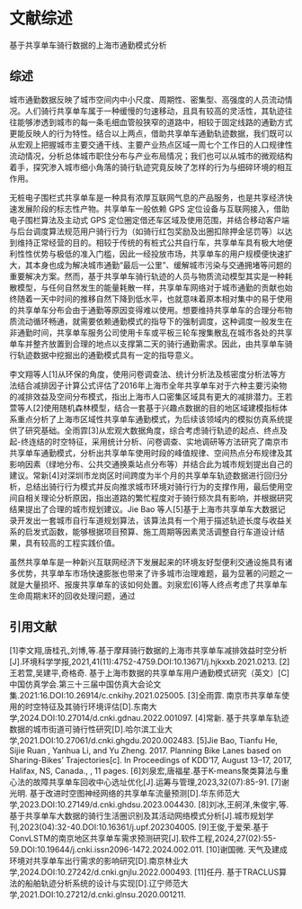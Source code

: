 # 文献综述
基于共享单车骑行数据的上海市通勤模式分析
## 综述
城市通勤数据反映了城市空间内中小尺度、周期性、密集型、高强度的人员流动情况。人们骑行共享单车属于一种缓慢的匀速移动，且具有较高的灵活性，其轨迹往往能够渗透到城市的每一条毛细血管般狭窄的道路中，相较于固定线路的通勤方式更能反映人的行为特性。结合以上两点，借助共享单车通勤轨迹数据，我们既可以从宏观上把握城市主要交通干线、主要产业热点区域一周七个工作日的人口规律性流动情况，分析总体城市职住分布与产业布局情况；我们也可以从城市的微观结构着手，探究渗入城市细小角落的骑行轨迹究竟反映了怎样的行为与细碎环境的相互作用。

无桩电子围栏式共享单车是一种具有浓厚互联网气息的产品服务，也是共享经济快速发展阶段的标志性产物。共享单车一般依赖 GPS 定位设备与互联网接入，借助电子围栏算法及主动式 GPS 定位圈定借还车区域及使用范围，并结合移动客户端与后台调度算法规范用户骑行行为（如骑行红包奖励及出圈扣除押金惩罚等）以达到维持正常经营的目的。相较于传统的有桩式公共自行车，共享单车具有极大地便利性性优势与极低的准入门槛，因此一经投放市场，共享单车的用户规模便快速扩大，其本身也成为解决城市通勤“最后一公里”、缓解城市污染与交通拥堵等问题的重要解决方案。然而，基于共享单车骑行轨迹的人员与物质流动模型其实是一种耗散模型，与任何自然发生的能量耗散一样，共享单车网络对于城市通勤的贡献也始终随着一天中时间的推移自然下降到低水平，也就意味着原本相对集中的易于使用的共享单车分布会由于通勤等原因变得难以使用。想要维持共享单车的合理分布物质流动循环畅通，就需要依赖通勤模式的指导下的强制调度，这种调度一般发生在非通勤时间，共享单车服务公司使用卡车或平板三轮车搜集散乱在城市各处的共享单车并整齐放置到合理的地点以支撑第二天的骑行通勤需求。因此，由共享单车骑行轨迹数据中挖掘出的通勤模式具有一定的指导意义。

李文翔等人[1]从环保的角度，使用问卷调查法、统计分析法及核密度分析法等方法结合减排因子计算公式评估了2016年上海市全年共享单车对于六种主要污染物的减排效益及空间分布模式，指出上海市人口密集区域具有更大的减排潜力。王若萱等人[2]使用随机森林模型，结合一套基于兴趣点数据的目的地区域建模指标体系重点分析了上海市区域性共享单车通勤模式，为后续该领域内的模拟仿真系统提供了研究基础。全雨霏[3]从宏观大数据角度，综合考虑骑行轨迹的起点、终点及起-终连结的时空特征，采用统计分析、问卷调查、实地调研等方法研究了南京市共享单车通勤模式，分析出共享单车使用时段的峰值规律、空间热点分布规律及其影响因素（绿地分布、公共交通换乘站点分布等）并结合此为城市规划提出自己的建议。常新[4]对深圳市龙岗区时间跨度为半个月的共享单车轨迹数据进行回归分析，总结出骑行行为模式并反向推求城市环境对骑行行为的支撑作用，最后使用空间自相关理论分析原因，指出道路的繁忙程度对于骑行频次具有影响，并根据研究结果提出了合理的城市规划建议。Jie Bao 等人[5]基于上海市共享单车大数据记录开发出一套城市自行车道规划算法，该算法具有一个用于描述轨迹长度与收益关系的启发式函数，能够根据项目预算、施工周期等因素灵活调整自行车道设计结果，具有较高的工程实践价值。

虽然共享单车是一种新兴互联网经济下发展起来的环境友好型便利交通设施具有诸多优势，共享单车市场快速膨胀也带来了许多城市治理难题，最为显著的问题之一就是大量损坏、报废共享单车的该如何处置。刘泉宏[6]等人终点考虑了共享单车生命周期末环的回收处理问题，通过

## 引用文献
[1]李文翔,唐桂孔,刘博,等.基于摩拜骑行数据的上海市共享单车减排效益时空分析[J].环境科学学报,2021,41(11):4752-4759.DOI:10.13671/j.hjkxxb.2021.0213.
[2]王若萱,吴建平,奇格奇. 基于上海市数据的共享单车用户通勤模式研究（英文）[C]中国仿真学会.第三十三届中国仿真大会论文集.2021:16.DOI:10.26914/c.cnkihy.2021.025005.
[3]全雨霏. 南京市共享单车使用的时空特征及其骑行环境评估[D].东南大学,2024.DOI:10.27014/d.cnki.gdnau.2022.001097.
[4]常新. 基于共享单车轨迹数据的城市街道可骑行性研究[D].哈尔滨工业大学,2021.DOI:10.27061/d.cnki.ghgdu.2020.002483.
[5]Jie Bao, Tianfu He, Sijie Ruan , Yanhua Li, and Yu Zheng. 2017. Planning Bike Lanes based on Sharing-Bikes’ Trajectories[c]. In Proceedings of KDD’17, August 13–17, 2017, Halifax, NS, Canada., , 11 pages.
[6]刘泉宏,唐福星.基于K-means聚类算法与重心法的故障共享单车回收中心选址优化[J].运筹与管理,2023,32(07):85-91.
[7]谢光明. 基于改进时空图神经网络的共享单车流量预测[D].华东师范大学,2023.DOI:10.27149/d.cnki.ghdsu.2023.004430.
[8]刘冰,王舸洋,朱俊宇,等.基于共享单车大数据的骑行生活圈识别及其活动网络模式分析[J].城市规划学刊,2023(04):32-40.DOI:10.16361/j.upf.202304005.
[9]王俊,于爱荣.基于ConvLSTM的南京地区共享单车需求预测研究[J].软件工程,2024,27(02):55-59.DOI:10.19644/j.cnki.issn2096-1472.2024.002.011.
[10]谢国微. 天气及建成环境对共享单车出行需求的影响研究[D].南京林业大学,2024.DOI:10.27242/d.cnki.gnjlu.2022.000493.
[11]任丹. 基于TRACLUS算法的船舶轨迹分析系统的设计与实现[D].辽宁师范大学,2021.DOI:10.27212/d.cnki.glnsu.2020.001211.
